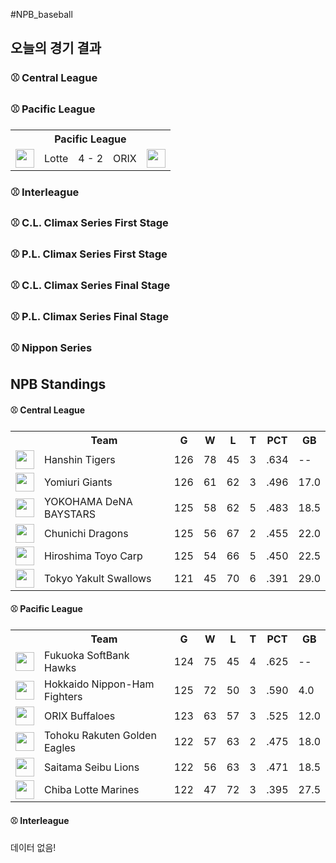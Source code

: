#NPB_baseball


## 오늘의 경기 결과


### ⚾ Central League


### ⚾ Pacific League

<table>
  <tr>
    <th></th>
    <th colspan='3'>Pacific League</th>
    <th></th>
  </tr>
  <tr>
    <td><img src='https://npb.jp/bis/images/pet2025_m_1.gif' width='30'></td>
    <td>Lotte</td><td>4 - 2</td><td>ORIX</td>
    <td><img src='https://npb.jp/bis/images/pet2025_b_1.gif' width='30'></td>
  </tr>
</table>

### ⚾ Interleague


### ⚾ C.L. Climax Series First Stage


### ⚾ P.L. Climax Series First Stage


### ⚾ C.L. Climax Series Final Stage


### ⚾ P.L. Climax Series Final Stage


### ⚾ Nippon Series


## NPB Standings

#### ⚾ Central League

<table>
<tr><th></th><th>Team</th><th>G</th><th>W</th><th>L</th><th>T</th><th>PCT</th><th>GB</th></tr>
<tr>
    <td><img src='https://npb.jp/bis/images/pet2025_t_1.gif' width='30'></td>
    <td>Hanshin
Tigers</td>
    <td>126</td>
    <td>78</td>
    <td>45</td>
    <td>3</td>
    <td>.634</td>
    <td>--</td>
</tr>
<tr>
    <td><img src='https://npb.jp/bis/images/pet2025_g_1.gif' width='30'></td>
    <td>Yomiuri
Giants</td>
    <td>126</td>
    <td>61</td>
    <td>62</td>
    <td>3</td>
    <td>.496</td>
    <td>17.0</td>
</tr>
<tr>
    <td><img src='https://npb.jp/bis/images/pet2025_db_1.gif' width='30'></td>
    <td>YOKOHAMA DeNA
BAYSTARS</td>
    <td>125</td>
    <td>58</td>
    <td>62</td>
    <td>5</td>
    <td>.483</td>
    <td>18.5</td>
</tr>
<tr>
    <td><img src='https://npb.jp/bis/images/pet2025_d_1.gif' width='30'></td>
    <td>Chunichi
Dragons</td>
    <td>125</td>
    <td>56</td>
    <td>67</td>
    <td>2</td>
    <td>.455</td>
    <td>22.0</td>
</tr>
<tr>
    <td><img src='https://npb.jp/bis/images/pet2025_c_1.gif' width='30'></td>
    <td>Hiroshima Toyo
Carp</td>
    <td>125</td>
    <td>54</td>
    <td>66</td>
    <td>5</td>
    <td>.450</td>
    <td>22.5</td>
</tr>
<tr>
    <td><img src='https://npb.jp/bis/images/pet2025_s_1.gif' width='30'></td>
    <td>Tokyo Yakult
Swallows</td>
    <td>121</td>
    <td>45</td>
    <td>70</td>
    <td>6</td>
    <td>.391</td>
    <td>29.0</td>
</tr>
</table>

#### ⚾ Pacific League

<table>
<tr><th></th><th>Team</th><th>G</th><th>W</th><th>L</th><th>T</th><th>PCT</th><th>GB</th></tr>
<tr>
    <td><img src='https://npb.jp/bis/images/pet2025_h_1.gif' width='30'></td>
    <td>Fukuoka SoftBank
Hawks</td>
    <td>124</td>
    <td>75</td>
    <td>45</td>
    <td>4</td>
    <td>.625</td>
    <td>--</td>
</tr>
<tr>
    <td><img src='' width='30'></td>
    <td>Hokkaido Nippon-Ham
Fighters</td>
    <td>125</td>
    <td>72</td>
    <td>50</td>
    <td>3</td>
    <td>.590</td>
    <td>4.0</td>
</tr>
<tr>
    <td><img src='' width='30'></td>
    <td>ORIX
Buffaloes</td>
    <td>123</td>
    <td>63</td>
    <td>57</td>
    <td>3</td>
    <td>.525</td>
    <td>12.0</td>
</tr>
<tr>
    <td><img src='https://npb.jp/bis/images/pet2025_e_1.gif' width='30'></td>
    <td>Tohoku Rakuten
Golden Eagles</td>
    <td>122</td>
    <td>57</td>
    <td>63</td>
    <td>2</td>
    <td>.475</td>
    <td>18.0</td>
</tr>
<tr>
    <td><img src='https://npb.jp/bis/images/pet2025_l_1.gif' width='30'></td>
    <td>Saitama Seibu
Lions</td>
    <td>122</td>
    <td>56</td>
    <td>63</td>
    <td>3</td>
    <td>.471</td>
    <td>18.5</td>
</tr>
<tr>
    <td><img src='https://npb.jp/bis/images/pet2025_m_1.gif' width='30'></td>
    <td>Chiba Lotte
Marines</td>
    <td>122</td>
    <td>47</td>
    <td>72</td>
    <td>3</td>
    <td>.395</td>
    <td>27.5</td>
</tr>
</table>

#### ⚾ Interleague

데이터 없음!

